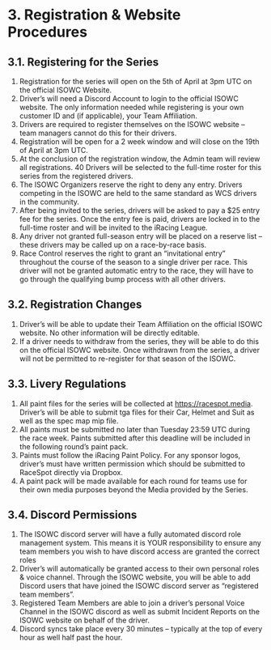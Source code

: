 # 3. Registration & Website Procedures

## 3.1. Registering for the Series
1. Registration for the series will open on the 5th of April at 3pm UTC on the official ISOWC Website.
2. Driver’s will need a Discord Account to login to the official ISOWC website. The only information needed while registering is your own customer ID and (if applicable), your Team Affiliation.
3. Drivers are required to register themselves on the ISOWC website – team managers cannot do this for their drivers.
4. Registration will be open for a 2 week window and will close on the 19th of April at 3pm UTC.
5. At the conclusion of the registration window, the Admin team will review all registrations. 40 Drivers will be selected to the full-time roster for this series from the registered drivers.
6. The ISOWC Organizers reserve the right to deny any entry. Drivers competing in the ISOWC are held to the same standard as WCS drivers in the community.
7. After being invited to the series, drivers will be asked to pay a $25 entry fee for the series. Once the entry fee is paid, drivers are locked in to the full-time roster and will be invited to the iRacing League.
8. Any driver not granted full-season entry will be placed on a reserve list – these drivers may be called up on a race-by-race basis.
9. Race Control reserves the right to grant an “invitational entry” throughout the course of the season to a single driver per race. This driver will not be granted automatic entry to the race, they will have to go through the qualifying bump process with all other drivers.

## 3.2. Registration Changes
1. Driver’s will be able to update their Team Affiliation on the official ISOWC website. No other information will be directly editable.
2. If a driver needs to withdraw from the series, they will be able to do this on the official ISOWC website. Once withdrawn from the series, a driver will not be permitted to re-register for that season of the ISOWC.

## 3.3. Livery Regulations
1. All paint files for the series will be collected at https://racespot.media. Driver’s will be able to submit tga files for their Car, Helmet and Suit as well as the spec map mip file.
2. All paints must be submitted no later than Tuesday 23:59 UTC during the race week. Paints submitted after this deadline will be included in the following round’s paint pack.
3. Paints must follow the iRacing Paint Policy. For any sponsor logos, driver’s must have written permission which should be submitted to RaceSpot directly via Dropbox.
4. A paint pack will be made available for each round for teams use for their own media purposes beyond the Media provided by the Series.

## 3.4. Discord Permissions
1. The ISOWC discord server will have a fully automated discord role management system. This means it is YOUR responsibility to ensure any team members you wish to have discord access are granted the correct roles
2. Driver’s will automatically be granted access to their own personal roles & voice channel. Through the ISOWC website, you will be able to add Discord users that have joined the ISOWC discord server as “registered team members”.
3. Registered Team Members are able to join a driver’s personal Voice Channel in the ISOWC discord as well as submit Incident Reports on the ISOWC website on behalf of the driver.
4. Discord syncs take place every 30 minutes – typically at the top of every hour as well half past the hour.
